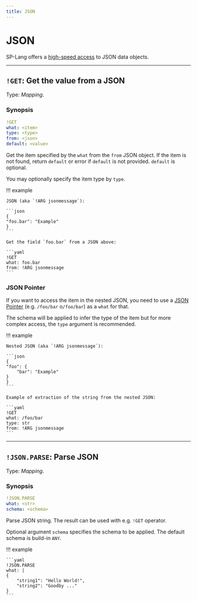 ```yaml
---
title: JSON
---
```


# JSON


SP-Lang offers a [high-speed access](https://simdjson.org) to JSON data objects.

--- 

## `!GET`: Get the value from a JSON 

Type: _Mapping_.


### Synopsis

```yaml
!GET
what: <item>
type: <type>
from: <json>
default: <value>
```

Get the item specified by the `what` from the `from` JSON object.
If the item is not found, return `default` or error if `default` is not provided.
`default` is optional.

You may optionally specify the item type by `type`.

!!! example

	JSON (aka `!ARG jsonmessage`):

	```json
	{
	"foo.bar": "Example"
	}
	```

	Get the field `foo.bar` from a JSON above:

	```yaml
	!GET
	what: foo.bar
	from: !ARG jsonmessage
	```


### JSON Pointer

If you want to access the item in the nested JSON, you need to use a [JSON Pointer](https://datatracker.ietf.org/doc/html/rfc6901) (e.g. `/foo/bar` o`/foo/bar`) as a `what` for that.

The schema will be applied to infer the type of the item but for more complex access, the `type` argument is recommended.

!!! example

	Nested JSON (aka `!ARG jsonmessage`):

	```json
	{
	"foo": {
		"bar": "Example"
	}
	}
	```

	Example of extraction of the string from the nested JSON:

	```yaml
	!GET
	what: /foo/bar
	type: str
	from: !ARG jsonmessage
	```

--- 

## `!JSON.PARSE`: Parse JSON 

Type: _Mapping_.

### Synopsis

```yaml
!JSON.PARSE
what: <str>
schema: <schema>
```

Parse JSON string.
The result can be used with e.g. `!GET` operator.

Optional argument `schema` specifies the schema to be applied.
The default schema is build-in `ANY`.


!!! example

	```yaml
	!JSON.PARSE
	what: |
	{
		"string1": "Hello World!",
		"string2": "Goodby ..."
	}
	```
